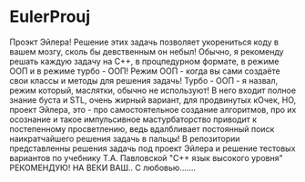 # EulerProuj
Проэкт Эйлера! 
Решение этих задачь позволяет укорениться коду в вашем мозгу, сколь бы девственным он небыл!
Обычно, я рекоменду решать каждую задачу на С++, в процпедурном формате, в режиме ООП и в режиме турбо - ООП!
Режим ООП - когда вы сами создаёте свои классы и методы для решения задачь!
Турбо - ООП - я назвал, режим который, маслятки, обычно не используют! В него входит полное знание буста и STL, очень жирный вариант, для продвинутых кОчек, НО, проект Эйлера, это - про самостоятельное создание алгоритмов, про их осознание и такое импульсивное мастурбаторство приводит к постепенному просветлению, ведь вдалбливает постоянный поиск наикратчайшего решения задачь в пальцы!
В репозитории представленны решения задачь под проект Эйлера и решение тестовых вариантов по учебнику Т.А. Павловской "С++ язык высокого уровня"
                       РЕКОМЕНДУЮ! 
                                   НА ВЕКИ ВАШ..
                                                         С любовью.......
